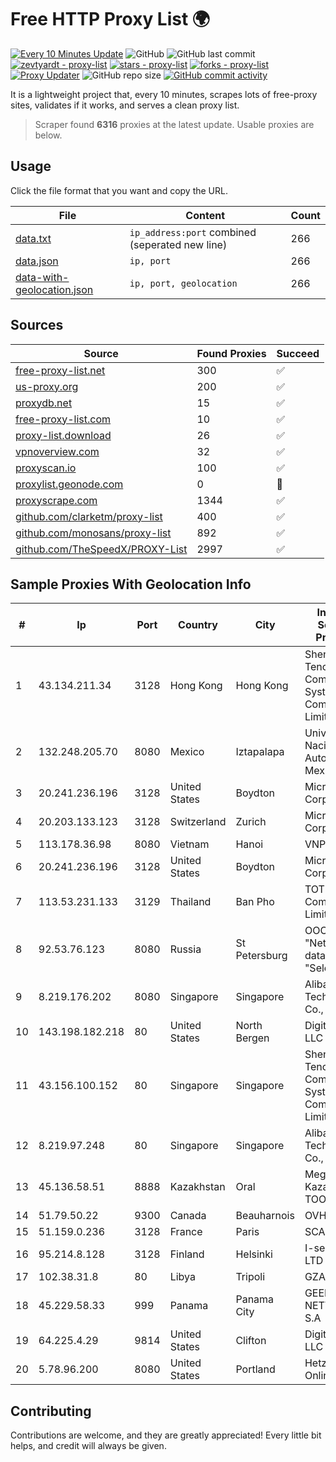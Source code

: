 
# Free HTTP Proxy List 🌍

[![Every 10 Minutes Update](https://github.com/mertguvencli/http-proxy-list/actions/workflows/main.yml/badge.svg?branch=main)](https://github.com/mertguvencli/http-proxy-list/actions/workflows/main.yml)
![GitHub](https://img.shields.io/github/license/mertguvencli/http-proxy-list)
![GitHub last commit](https://img.shields.io/github/last-commit/mertguvencli/http-proxy-list)
[![zevtyardt - proxy-list](https://img.shields.io/static/v1?label=zevtyardt&message=proxy-list&color=blue&logo=github)](https://github.com/zevtyardt/proxy-list "Go to GitHub repo")
[![stars - proxy-list](https://img.shields.io/github/stars/zevtyardt/proxy-list?style=social)](https://github.com/zevtyardt/proxy-list)
[![forks - proxy-list](https://img.shields.io/github/forks/zevtyardt/proxy-list?style=social)](https://github.com/zevtyardt/proxy-list)
[![Proxy Updater](https://github.com/zevtyardt/proxy-list/workflows/Proxy%20Updater/badge.svg)](https://github.com/zevtyardt/proxy-list/actions?query=workflow:"Proxy+Updater")
![GitHub repo size](https://img.shields.io/github/repo-size/zevtyardt/proxy-list)
[![GitHub commit activity](https://img.shields.io/github/commit-activity/m/zevtyardt/proxy-list?logo=commits)](https://github.com/zevtyardt/proxy-list/commits/main)

It is a lightweight project that, every 10 minutes, scrapes lots of free-proxy sites, validates if it works, and serves a clean proxy list.

> Scraper found **6316** proxies at the latest update. Usable proxies are below.

## Usage

Click the file format that you want and copy the URL.

|File|Content|Count|
|----|-------|-----|
|[data.txt](https://raw.githubusercontent.com/mertguvencli/http-proxy-list/main/proxy-list/data.txt)|`ip_address:port` combined (seperated new line)|266|
|[data.json](https://raw.githubusercontent.com/mertguvencli/http-proxy-list/main/proxy-list/data.json)|`ip, port`|266|
|[data-with-geolocation.json](https://raw.githubusercontent.com/mertguvencli/http-proxy-list/main/proxy-list/data-with-geolocation.json)|`ip, port, geolocation`|266|

## Sources

|Source|Found Proxies|Succeed|
|------|-------------|-------|
|[free-proxy-list.net](https://free-proxy-list.net)|300|✅|
|[us-proxy.org](https://www.us-proxy.org)|200|✅|
|[proxydb.net](http://proxydb.net)|15|✅|
|[free-proxy-list.com](https://free-proxy-list.com/?page=&port=&type%5B%5D=http&type%5B%5D=https&up_time=0&search=Search)|10|✅|
|[proxy-list.download](https://www.proxy-list.download/HTTP)|26|✅|
|[vpnoverview.com](https://vpnoverview.com/privacy/anonymous-browsing/free-proxy-servers)|32|✅|
|[proxyscan.io](https://www.proxyscan.io)|100|✅|
|[proxylist.geonode.com](https://proxylist.geonode.com/api/proxy-list?limit=300&page=1&sort_by=lastChecked&sort_type=desc&protocols=http,https)|0|🚫|
|[proxyscrape.com](https://api.proxyscrape.com/v2/?request=displayproxies&protocol=http&timeout=10000&country=all&ssl=all&anonymity=all)|1344|✅|
|[github.com/clarketm/proxy-list](https://raw.githubusercontent.com/clarketm/proxy-list/master/proxy-list-raw.txt)|400|✅|
|[github.com/monosans/proxy-list](https://raw.githubusercontent.com/monosans/proxy-list/main/proxies/http.txt)|892|✅|
|[github.com/TheSpeedX/PROXY-List](https://raw.githubusercontent.com/TheSpeedX/PROXY-List/master/http.txt)|2997|✅|


## Sample Proxies With Geolocation Info

|#|Ip|Port|Country|City|Internet Service Provider|
|-|--|----|-------|----|-------------------------|
|1|43.134.211.34|3128|Hong Kong|Hong Kong|Shenzhen Tencent Computer Systems Company Limited|
|2|132.248.205.70|8080|Mexico|Iztapalapa|Universidad Nacional Autonoma de Mexico|
|3|20.241.236.196|3128|United States|Boydton|Microsoft Corporation|
|4|20.203.133.123|3128|Switzerland|Zurich|Microsoft Corporation|
|5|113.178.36.98|8080|Vietnam|Hanoi|VNPT|
|6|20.241.236.196|3128|United States|Boydton|Microsoft Corporation|
|7|113.53.231.133|3129|Thailand|Ban Pho|TOT Public Company Limited|
|8|92.53.76.123|8080|Russia|St Petersburg|OOO "Network of data-centers "Selectel"|
|9|8.219.176.202|8080|Singapore|Singapore|Alibaba (US) Technology Co., Ltd.|
|10|143.198.182.218|80|United States|North Bergen|DigitalOcean, LLC|
|11|43.156.100.152|80|Singapore|Singapore|Shenzhen Tencent Computer Systems Company Limited|
|12|8.219.97.248|80|Singapore|Singapore|Alibaba (US) Technology Co., Ltd.|
|13|45.136.58.51|8888|Kazakhstan|Oral|Megahost Kazakhstan TOO|
|14|51.79.50.22|9300|Canada|Beauharnois|OVH SAS|
|15|51.159.0.236|3128|France|Paris|SCALEWAY|
|16|95.214.8.128|3128|Finland|Helsinki|I-servers LTD|
|17|102.38.31.8|80|Libya|Tripoli|GZA|
|18|45.229.58.33|999|Panama|Panama City|GEEK NETWORKS, S.A|
|19|64.225.4.29|9814|United States|Clifton|DigitalOcean, LLC|
|20|5.78.96.200|8080|United States|Portland|Hetzner Online GmbH|



## Contributing

Contributions are welcome, and they are greatly appreciated! Every
little bit helps, and credit will always be given.

